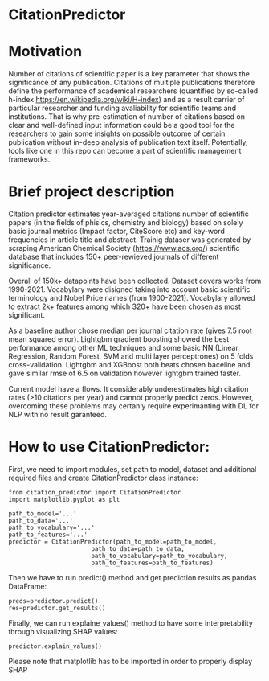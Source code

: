 # CitationPredictor

# Motivation

Number of citations of scientific paper is a key parameter that shows the significance of any publication. Citations of multiple publications therefore define the performance of academical researchers (quantified by so-called h-index https://en.wikipedia.org/wiki/H-index) and as a result carrier of particular researcher and funding avaliability for scientific teams and institutions. That is why pre-estimation of number of citations based on clear and well-defined input information could be a good tool for the researchers to gain some insights on possible outcome of certain publication without in-deep analysis of publication text itself. Potentially, tools like one in this repo can become a part of scientific management frameworks.

# Brief project description

Citation predictor estimates year-averaged citations number of scientific papers (in the fields of phisics, chemistry and biology) based on solely basic journal metrics (Impact factor, CiteScore etc) and key-word frequencies in article title and abstract. Trainig dataser was generated by scraping American Chemical Society (https://www.acs.org/) scientific database that includes 150+ peer-rewieved journals of different significance. 

Overall of 150k+ datapoints have been collected. Dataset covers works from 1990-2021. Vocabylary were disigned taking into account basic scientific terminology and Nobel Price names (from 1900-2021). Vocabylary allowed to extract 2k+ features among which 320+ have been chosen as most significant.

As a baseline author chose median per journal citation rate (gives 7.5 root mean squared error). Lightgbm gradient boosting showed the best performance among other ML techniques and some basic NN (Linear Regression, Random Forest, SVM and multi layer perceptrones) on 5 folds cross-validation. Lightgbm and XGBoost both beats chosen baceline and gave similar rmse of 6.5 on validation however lightgbm trained faster. 

Current model have a flows. It considerably underestimates high citation rates (>10 citations per year) and cannot properly predict zeros. However, overcoming these problems may certanly require experimanting with DL for NLP with no result garanteed. 

# How to use CitationPredictor:

First, we need to import modules, set path to model, dataset and additional required files and create CitationPredictor class instance:

```
from citation_predictor import CitationPredictor
import matplotlib.pyplot as plt

path_to_model='...'
path_to_data='...'
path_to_vocabulary='...'
path_to_features='...'
predictor = CitationPredictor(path_to_model=path_to_model, 
                       path_to_data=path_to_data,
                       path_to_vocabulary=path_to_vocabulary,
                       path_to_features=path_to_features)
```
Then we have to run predict() method and get prediction results as pandas DataFrame:

```
preds=predictor.predict()
res=predictor.get_results()
```

Finally, we can run explaine_values() method to have some interpretability through visualizing SHAP values:

```
predictor.explain_values()
```
Please note that matplotlib has to be imported in order to properly display SHAP
